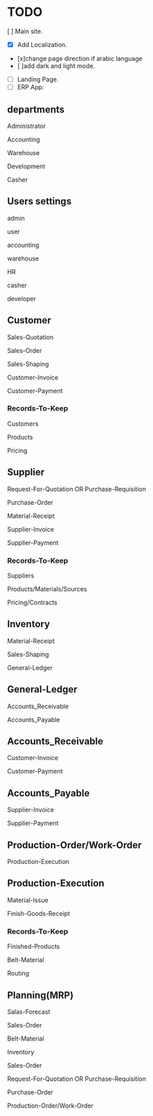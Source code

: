 # TODO

[ ] Main site.

- [x] Add Localization.
- [x]change page direction if arabic language
- [ ]add dark and light mode.
- [ ] Landing Page.
- [ ] ERP App:

## departments

Administrator

Accounting

Warehouse

Development

Casher

## Users settings

admin

user

accounting

warehouse

HR

casher

developer

## Customer

Sales-Quotation

Sales-Order

Sales-Shaping

Customer-Invoice

Customer-Payment

### Records-To-Keep

Customers

Products

Pricing

## Supplier

Request-For-Quotation OR Purchase-Requisition

Purchase-Order

Material-Receipt

Supplier-Invoice

Supplier-Payment

### Records-To-Keep

Suppliers

Products/Materials/Sources

Pricing/Contracts

## Inventory

Material-Receipt

Sales-Shaping

General-Ledger

## General-Ledger

Accounts_Receivable

Accounts_Payable

## Accounts_Receivable

Customer-Invoice

Customer-Payment

## Accounts_Payable

Supplier-Invoice

Supplier-Payment

## Production-Order/Work-Order

Production-Execution

## Production-Execution

Material-Issue

Finish-Goods-Receipt

### Records-To-Keep

Finished-Products

Belt-Material

Routing

## Planning(MRP)

Salas-Forecast

Sales-Order

Belt-Material

Inventory

Sales-Order

Request-For-Quotation OR Purchase-Requisition

Purchase-Order

Production-Order/Work-Order
